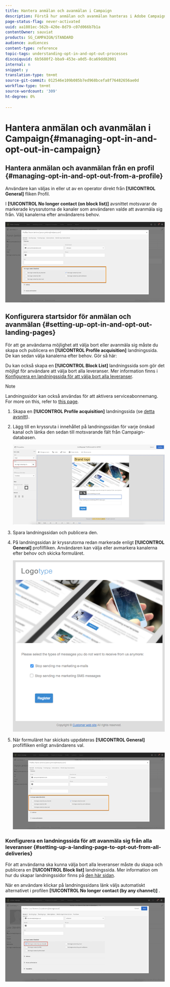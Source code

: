```yaml
---
title: Hantera anmälan och avanmälan i Campaign
description: Förstå hur anmälan och avanmälan hanteras i Adobe Campaign.
page-status-flag: never-activated
uuid: aa1801ec-562b-420e-8d79-c07d066b7b1a
contentOwner: sauviat
products: SG_CAMPAIGN/STANDARD
audience: audiences
content-type: reference
topic-tags: understanding-opt-in-and-opt-out-processes
discoiquuid: 6b5680f2-bba9-453e-a0d5-8ca69dd02001
internal: n
snippet: y
translation-type: tm+mt
source-git-commit: 012546e109b085b7ed968bcefa8f76482656ae0d
workflow-type: tm+mt
source-wordcount: '309'
ht-degree: 0%

---
```



# Hantera anmälan och avanmälan i Campaign{#managing-opt-in-and-opt-out-in-campaign}

## Hantera anmälan och avanmälan från en profil {#managing-opt-in-and-opt-out-from-a-profile}

Användare kan väljas in eller ut av en operator direkt från **[!UICONTROL General]** fliken Profil.

I **[!UICONTROL No longer contact (on block list)]** avsnittet motsvarar de markerade kryssrutorna de kanaler som användaren valde att avanmäla sig från. Välj kanalerna efter användarens behov.

![](assets/optin_landingpage_3.png)

## Konfigurera startsidor för anmälan och avanmälan {#setting-up-opt-in-and-opt-out-landing-pages}

För att ge användarna möjlighet att välja bort eller avanmäla sig måste du skapa och publicera en **[!UICONTROL Profile acquisition]** landningssida. De kan sedan välja kanalerna efter behov. Gör så här:

Du kan också skapa en **[!UICONTROL Block List]** landningssida som gör det möjligt för användare att välja bort alla leveranser. Mer information finns i [Konfigurera en landningssida för att välja bort alla leveranser](#setting-up-a-landing-page-to-opt-out-from-all-deliveries).

>[!NOTE]
>
>Landningssidor kan också användas för att aktivera serviceabonnemang. For more on this, refer to [this page](../../channels/using/configuring-landing-page.md#linking-a-landing-page-to-a-service).

1. Skapa en **[!UICONTROL Profile acquisition]** landningssida (se [detta avsnitt](../../channels/using/getting-started-with-landing-pages.md)).
1. Lägg till en kryssruta i innehållet på landningssidan för varje önskad kanal och länka den sedan till motsvarande fält från Campaign-databasen.

   ![](assets/optin_landingpage_1.png)

1. Spara landningssidan och publicera den.
1. På landningssidan är kryssrutorna redan markerade enligt **[!UICONTROL General]** profilfliken. Användaren kan välja eller avmarkera kanalerna efter behov och skicka formuläret.

   ![](assets/optin_landingpage_2.png)

1. När formuläret har skickats uppdateras **[!UICONTROL General]** profilfliken enligt användarens val.

   ![](assets/optin_landingpage_3.png)

### Konfigurera en landningssida för att avanmäla sig från alla leveranser {#setting-up-a-landing-page-to-opt-out-from-all-deliveries}

För att användarna ska kunna välja bort alla leveranser måste du skapa och publicera en **[!UICONTROL Block list]** landningssida. Mer information om hur du skapar landningssidor finns på [den här sidan](../../channels/using/getting-started-with-landing-pages.md).

När en användare klickar på landningssidans länk väljs automatiskt alternativet i profilen **[!UICONTROL No longer contact (by any channel)]** .

![](assets/blocklisting_allchannels.png)

